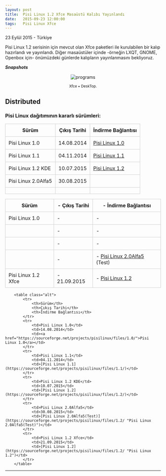 ```yaml
---
layout: post
title:  Pisi Linux 1.2 Xfce Masaüstü Kalıbı Yayınlandı
date:   2015-09-23 12:00:00
tags:   Pisi Linux Xfce
---
```

 

<p class="meta">23 Eylül 2015 - Türkiye</p>

Pisi Linux 1.2 serisinin için mevcut olan Xfce paketleri ile kurulabilen bir kalıp hazırlandı ve yayınlandı. Diğer masaüstüler içinde -örneğin LXQT, GNOME, Openbox için- önümüzdeki günlerde kalıpların yayınlanmasını bekliyoruz.


***Snapshots***

<div class='pull-right alert alert-warning' style="margin: 15px; text-align: center;">
  <img src="{{ site.baseurl }}/images/Pisi-Linux-Xfce_1.png" alt="programs" class="resize" />
  <p><small>Xfce &bull; DeskTop.</small></p>
</div> 
  
<style>
img.resize {
  max-width:100%;
  max-height:100%;
}
</style>

## Distributed

### Pisi Linux dağıtımının kararlı sürümleri:

| Sürüm               | Çıkış Tarihi | İndirme Bağlantısı                                                                                             |
|---------------------|--------------|----------------------------------------------------------------------------------------------------------------|
| Pisi Linux 1.0      | 14.08.2014   | [Pisi Linux 1.0](https://sourceforge.net/projects/pisilinux/files/1.0/ "Pisi Linux 1.0")                       |
| Pisi Linux 1.1      | 04.11.2014   | [Pisi Linux 1.1](https://sourceforge.net/projects/pisilinux/files/1.1/ "Pisi Linux 1.1")                       |
| Pisi Linux 1.2 KDE  | 10.07.2015   | [Pisi Linux 1.2](https://sourceforge.net/projects/pisilinux/files/1.2/ "Pisi Linux 1.2")                       |
| Pisi Linux 2.0Alfa5 | 30.08.2015   |  |
|  |    |                        |



| Sürüm                  |- Çıkış Tarihi |- İndirme Bağlantısı |
|------------------------|---------------|---------------------|
| Pisi Linux 1.0         |-    |- |
|          |-    |- |
|      |-    |- |
|     |-    |- [Pisi Linux 2.0Alfa5](https://openload.co/f/vuimrNgPjSE/Pisi-Linux-2.0-Alfa5-KDE5-KaraKedi-x86_64.iso) (Test)
| Pisi Linux 1.2 Xfce    |- 21.09.2015   |- [Pisi Linux 1.2](https://openload.co/f/R6JeYpGW3BM/Pisi-Linux-1.2-XFCE-x86_64.iso)|
<html>
        <title>Table Example</title>
        <style>
            table {
                border-collapse: collapse;
                width: 100%;
            }
            th, td {
                border: 1px solid #ccc;
                padding: 10px;
            }
            table.alt tr:nth-child(even) {
                background-color: #eee;
            }
            table.alt tr:nth-child(odd) {
                background-color: #fff;
            }            
        </style>

        <table class="alt">
            <tr>
                <th>Sürüm</th>
                <th>Çıkış Tarihi</th>
                <th>İndirme Bağlantısı</th>
            </tr>
            <tr>
                <td>Pisi Linux 1.0</td>
                <td>14.08.2014</td>
                <td><a href="https://sourceforge.net/projects/pisilinux/files/1.0/">Pisi Linux 1.0</a></td>
            </tr>
            <tr>
                <td>Pisi Linux 1.1</td>
                <td>04.11.2014</td>
                <td>[Pisi Linux 1.1](https://sourceforge.net/projects/pisilinux/files/1.1/)</td>
            </tr>
            <tr>
                <td>Pisi Linux 1.2 KDE</td>
                <td>10.07.2015</td>
                <td>[Pisi Linux 1.2](https://sourceforge.net/projects/pisilinux/files/1.2/)</td>
            </tr>
            <tr>
                <td>Pisi Linux 2.0Alfa5</td>
                <td>30.08.2015</td>
                <td>[Pisi Linux 2.0Alfa5(Test)](https://sourceforge.net/projects/pisilinux/files/1.2/ "Pisi Linux 2.0Alfa5(Test)")</td>
            </tr>
            <tr>
                <td>Pisi Linux 1.2 Xfce</td>
                <td>21.09.2015</td>
                <td>[Pisi Linux 1.2](https://sourceforge.net/projects/pisilinux/files/1.2/ "Pisi Linux 1.2")</td>
            </tr>
        </table>
 </html>
<hr>
